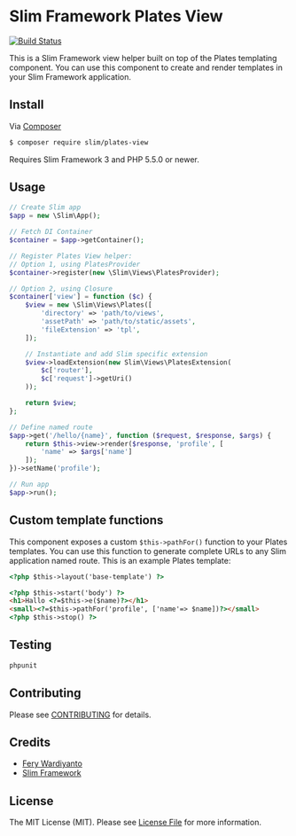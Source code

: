 # Slim Framework Plates View

[![Build Status](https://travis-ci.org/feryardiant/slim-plates-view.svg?branch=master)](https://travis-ci.org/feryardiant/slim-plates-view)

This is a Slim Framework view helper built on top of the Plates templating component. You can use this component to create and render templates in your Slim Framework application.

## Install

Via [Composer](https://getcomposer.org/)

```bash
$ composer require slim/plates-view
```

Requires Slim Framework 3 and PHP 5.5.0 or newer.

## Usage

```php
// Create Slim app
$app = new \Slim\App();

// Fetch DI Container
$container = $app->getContainer();

// Register Plates View helper:
// Option 1, using PlatesProvider
$container->register(new \Slim\Views\PlatesProvider);

// Option 2, using Closure
$container['view'] = function ($c) {
    $view = new \Slim\Views\Plates([
        'directory' => 'path/to/views',
        'assetPath' => 'path/to/static/assets',
        'fileExtension' => 'tpl',
    ]);

    // Instantiate and add Slim specific extension
    $view->loadExtension(new Slim\Views\PlatesExtension(
        $c['router'],
        $c['request']->getUri()
    ));

    return $view;
};

// Define named route
$app->get('/hello/{name}', function ($request, $response, $args) {
    return $this->view->render($response, 'profile', [
        'name' => $args['name']
    ]);
})->setName('profile');

// Run app
$app->run();
```

## Custom template functions

This component exposes a custom `$this->pathFor()` function to your Plates templates. You can use this function to generate complete URLs to any Slim application named route. This is an example Plates template:

```html
<?php $this->layout('base-template') ?>

<?php $this->start('body') ?>
<h1>Hallo <?=$this->e($name)?></h1>
<small><?=$this->pathFor('profile', ['name'=> $name])?></small>
<?php $this->stop() ?>
```

## Testing

```bash
phpunit
```

## Contributing

Please see [CONTRIBUTING](CONTRIBUTING.md) for details.

## Credits

- [Fery Wardiyanto](http://feryardiant.me)
- [Slim Framework](http://www.slimframework.com/)

## License

The MIT License (MIT). Please see [License File](LICENSE.md) for more information.